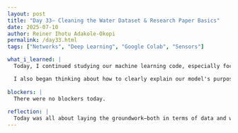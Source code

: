 ```yaml
---
layout: post
title: "Day 33– Cleaning the Water Dataset & Research Paper Basics"
date: 2025-07-10
author: Reiner Ihotu Adakole-Okopi
permalink: /day33.html
tags: ["Networks", "Deep Learning", "Google Colab", "Sensors"]

what_i_learned: |
  Today, I continued studying our machine learning code, especially focusing on how it works on cleaning our water quality dataset. I'm starting to better understand how each line contributes to training the model and making predictions. Later in the day, we had a class session that walked us through the structure of a solid research paper. I learned about key parts like the introduction, methodology, and how to properly cite sources using references. It gave me a clearer picture of how to organize my thoughts and findings when it’s time to document our project.

  I also began thinking about how to clearly explain our model's purpose and impact in the research paper, especially for people who may not have a technical background. Combining both the technical training and writing elements today helped me connect the dots between building the model and effectively communicating its value.
  
blockers: |
  There were no blockers today. 
  
reflection: |
  Today was all about laying the groundwork—both in terms of data and writing. Cleaning the dataset showed me how important it is to prepare our inputs properly before doing anything with machine learning. At the same time, the research class helped me realize how every step of our process can be clearly explained to others through writing. I’m learning to be more patient with the technical details and to trust the process of building a solid research foundation.
---
```

